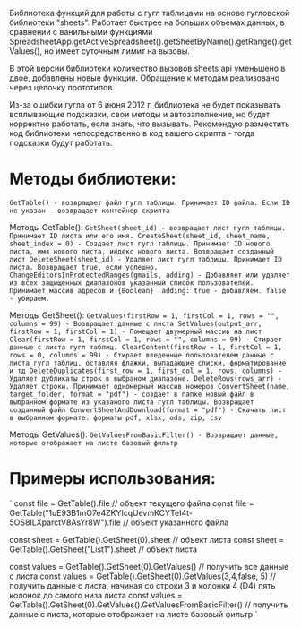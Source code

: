 Библиотека функций для работы с гугл таблицами на основе гугловской библиотеки "sheets". 
Работает быстрее на больших объемах данных, в сравнении с ванильными функциями SpreadsheetApp.getActiveSpreadsheet().getSheetByName().getRange().getValues(), но имеет суточным лимит на вызовы.

В этой версии библиотеки количество вызовов sheets api уменьшено в двое, добавлены новые функции. Обращение к методам реализовано через цепочку прототипов.

Из-за ошибки гугла от 6 июня 2012 г. библиотека не будет показывать всплывающие подсказки, свои методы и автозаполнение, но будет корректно работать, если знать, что вызывать.
Рекомендую разместить код библиотеки непосредственно в код вашего скрипта - тогда подсказки будут работать.

# Методы библиотеки:
`
GetTable() - возвращает файл гугл таблицы. Принимает ID файла. Если ID не указан - возвращает контейнер скрипта
`

Методы GetTable():
`
GetSheet(sheet_id) - возвращает лист гугл таблицы. Принимает ID листа или его имя.
CreateSheet(sheet_id, sheet_name, sheet_index = 0) - Создает лист гугл таблицы. Принимает ID нового листа, имя нового листа, индекс нового листа. Возвращает созданный лист
DeleteSheet(sheet_id) - Удаляет лист гугл таблицы. Принимает ID листа. Возвращает true, если успешно.
ChangeEditorsInProtectedRanges(gmails, adding) - Добавляет или удаляет из всех защищенных диапазонов указанный список пользователей. Принимает массив адресов и {Boolean}  adding: true - добавляем. false - убираем.
`


Методы GetSheet():
`
GetValues(firstRow = 1, firstCol = 1, rows = "", columns = 99) - Возвращает данные с листа
SetValues(output_arr, firstRow = 1, firstCol = 1) - Помещает двумерный массив на лист
Clear(firstRow = 1, firstCol = 1, rows = "", columns = 99) - Стирает данные с листа гугл таблиц.
ClearContent(firstRow = 1, firstCol = 1, rows = 0, columns = 99) - Стирает введенные пользователем данные с листа гугл таблиц, оставляя флажки, выпадающие списки, форматирование и тд
DeleteDuplicates(first_row = 1, first_col = 1, rows, columns) - Удаляет дубликаты строк в выбраном диапазоне.
DeleteRows(rows_arr) - Удаляет строки. Принимает одномерный массив номеров
ConvertSheet(name, target_folder, format = "pdf") - создает в папке новый файл в выбранном формате из указаного листа гугл таблицы. Возвращает созданный файл
ConvertSheetAndDownload(format = "pdf") - Скачать лист в выбранном формате. форматы pdf, xlsx, ods, zip, csv
`

Методы GetValues():
`
GetValuesFromBasicFilter() - Возвращает данные, которые отображает на листе базовый фильтр
`

# Примеры использования:
`
const file = GetTable().file // объект текущего файла
const file = GetTable("1uE93B1mO7e4ZKYlcqUevmKCYTeI4t-5OS8ILXparctV8AsYr8W").file // объект указанного файла

const sheet = GetTable().GetSheet(0).sheet // объект листа
const sheet = GetTable().GetSheet("List1").sheet // объект листа

const values = GetTable().GetSheet(0).GetValues() // получить все данные с листа
const values = GetTable().GetSheet(0).GetValues(3,4,false, 5) // получить данные с листа, начиная со строки 3 и колонки 4 (D4) пять колонок до самого низа листа
const values = GetTable().GetSheet(0).GetValues().GetValuesFromBasicFilter() // получить данные с листа, которые отображает на листе базовый фильтр
`
